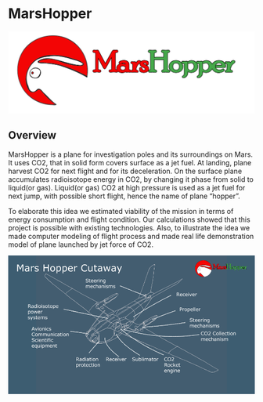# MarsHopper

![mars-hopper-logo](https://github.com/cizif/MarsHopper/blob/master/logo1.png)

## Overview

MarsHopper is a plane for investigation poles and its surroundings on Mars. It uses CO2, that in solid form covers surface as a jet fuel. At landing, plane harvest CO2 for next flight and for its deceleration. On the surface plane accumulates radioisotope energy in CO2, by changing it phase from solid to liquid(or gas). Liquid(or gas) CO2 at high pressure is used as a jet fuel for next jump, with possible short flight, hence the name of plane “hopper”.

To elaborate this idea we estimated viability of the mission in terms of energy consumption and flight condition. Our calculations showed that this project is possible with existing technologies. Also, to illustrate the idea we made computer modeling of flight process and made real life demonstration model of plane launched by jet force of CO2.

![hopper-cutaway](https://github.com/cizif/MarsHopper/blob/master/hopper%20cutaway.png)

